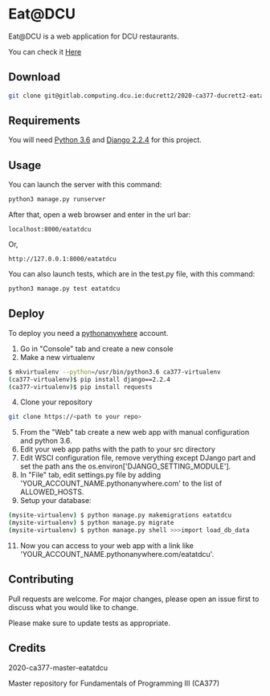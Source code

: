 # Eat@DCU

Eat@DCU is a web application for DCU restaurants.

You can check it [Here](http://ducrett2.pythonanywhere.com/eatatdcu/)

## Download

```bash
git clone git@gitlab.computing.dcu.ie:ducrett2/2020-ca377-ducrett2-eatatdcu.git
```

## Requirements

You will need [Python 3.6](https://www.python.org/downloads/) and [Django 2.2.4](https://www.djangoproject.com/download/) for this project.


## Usage

You can launch the server with this command:

```bash
python3 manage.py runserver
```

After that, open a web browser and enter in the url bar:
```
localhost:8000/eatatdcu
```
Or,
```
http://127.0.0.1:8000/eatatdcu
```

You can also launch tests, which are in the test.py file, with this command:
```bash
python3 manage.py test eatatdcu
```

## Deploy

To deploy you need a [pythonanywhere](https://www.pythonanywhere.com) account.

1. Go in "Console" tab and create a new console
2. Make a new virtualenv
```bash
$ mkvirtualenv --python=/usr/bin/python3.6 ca377-virtualenv
(ca377-virtualenv)$ pip install django==2.2.4
(ca377-virtualenv)$ pip install requests
```
4. Clone your repository
```bash
git clone https://<path to your repo>
```
5. From the "Web" tab create a new web app with manual configuration and python 3.6.
6. Edit your web app paths with the path to your src directory
7. Edit WSCI configuration file, remove verything except DJango part and set the path ans the os.environ['DJANGO_SETTING_MODULE'].
8. In "File" tab, edit settings.py file by adding 'YOUR_ACCOUNT_NAME.pythonanywhere.com' to the list of ALLOWED_HOSTS.
9. Setup your database:
```bash
(mysite-virtualenv) $ python manage.py makemigrations eatatdcu
(mysite-virtualenv) $ python manage.py migrate 
(mysite-virtualenv) $ python manage.py shell >>>import load_db_data
```
11. Now you can access to your web app with a link like 'YOUR_ACCOUNT_NAME.pythonanywhere.com/eatatdcu'.

## Contributing
Pull requests are welcome. For major changes, please open an issue first to discuss what you would like to change.

Please make sure to update tests as appropriate.

## Credits

2020-ca377-master-eatatdcu

Master repository for Fundamentals of Programming III (CA377)
